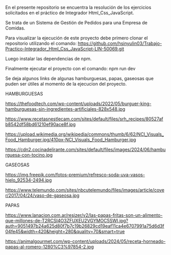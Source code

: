 En el presente repositorio se encuentra la resolución de los ejercicios solicitados en el práctico de Integrador Html_Css_JavaScript.

Se trata de un Sistema de Gestión de Pedidos para una Empresa de Comidas.

Para visualizar la ejecución de este proyecto debe primero clonar el repositorio utilizando el comando: https://github.com/hsinyulin03/Trabajo-Practico-Integrador_Html_Css_JavaScript-LIN-50069.git

Luego instalar las dependencias de npm.

Finalmente ejecutar el proyecto con el comando: npm run dev

Se deja algunos links de algunas hamburguesas, papas, gaseosas que puden ser útiles al momento de la ejecucion del proyecto.

HAMBURGUESAS

https://thefoodtech.com/wp-content/uploads/2022/05/burguer-king-hamburguesas-sin-ingredientes-artificiales-828x548.jpg

https://www.recetasnestlecam.com/sites/default/files/srh_recipes/80527afb8542df58bd61210ef90ace8f.jpg

https://upload.wikimedia.org/wikipedia/commons/thumb/6/62/NCI_Visuals_Food_Hamburger.jpg/410px-NCI_Visuals_Food_Hamburger.jpg

https://cdn2.cocinadelirante.com/sites/default/files/images/2024/06/hamburguesa-con-tocino.jpg

GASEOSAS

https://img.freepik.com/fotos-premium/refresco-soda-uva-vasos-hielo_92534-2494.jpg

https://www.telemundo.com/sites/nbcutelemundo/files/images/article/cover/2017/04/24/vaso-de-gaseosa.jpg

PAPAS

https://www.lanacion.com.ar/resizer/v2/las-papas-fritas-son-un-alimento-que-millones-de-T2RCSI4O3ZFUXEU2VGYMOC5SWI.jpg?auth=9051497b24a625d80f7b7c19b26829cd19eaf11ca4e6707991a75d6d3f04fe45&width=420&height=280&quality=70&smart=true

https://animalgourmet.com/wp-content/uploads/2024/05/receta-horneado-papas-al-romero-1280%C3%97854-2.jpg

